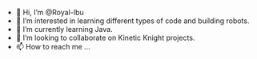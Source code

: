 - 👋 Hi, I’m @Royal-Ibu
- 👀 I’m interested in learning different types of code and building robots.
- 🌱 I’m currently learning Java.
- 💞️ I’m looking to collaborate on Kinetic Knight projects.
- 📫 How to reach me ...

<!---
Royal-Ibu/Royal-Ibu is a ✨ special ✨ repository because its `README.md` (this file) appears on your GitHub profile.
You can click the Preview link to take a look at your changes.
--->
